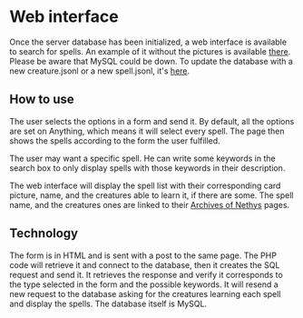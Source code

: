 # Web interface

Once the server database has been initialized, a web interface is available to search for spells. An example of it without the pictures is available [there](https://azura-levidre.000webhostapp.com/spellsv2.php). Please be aware that MySQL could be down.
To update the database with a new creature.jsonl or a new spell.jsonl, it's [here](https://azura-levidre.000webhostapp.com/bdd-envoi.php).

## How to use

The user selects the options in a form and send it. By default, all the options are set on Anything, which means it will select every spell. The page then shows the spells according to the form the user fulfilled.

The user may want a specific spell. He can write some keywords in the search box to only display spells with those keywords in their description.

The web interface will display the spell list with their corresponding card picture, name, and the creatures able to learn it, if there are some. The spell name, and the creatures ones are linked to their [Archives of Nethys](https://www.aonprd.com/) pages.

## Technology

The form is in HTML and is sent with a post to the same page. The PHP code will retrieve it and connect to the database, then it creates the SQL request and send it. It retrieves the response and verify it corresponds to the type selected in the form and the possible keywords. It will resend a new request to the database asking for the creatures learning each spell and display the spells.
The database itself is MySQL.
